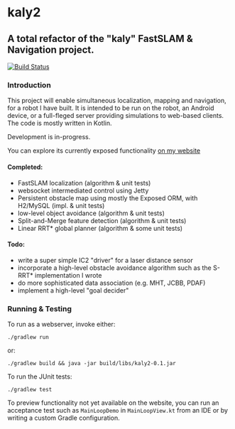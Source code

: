 # kaly2
## A total refactor of the "kaly" FastSLAM &amp; Navigation project.
[![Build Status](https://travis-ci.org/jatjat/kaly2.svg?branch=master)](https://travis-ci.org/jatjat/kaly2)

### Introduction
This project will enable simultaneous localization, mapping and navigation, for a robot I have built. It is intended to be run on the robot, an Android device, or a full-fleged server providing simulations to web-based clients. The code is mostly written in Kotlin.

Development is in-progress.

You can explore its currently exposed functionality [on my website](http://www.joelathiessen.ca)

#### Completed:
- FastSLAM localization (algorithm & unit tests)
- websocket intermediated control using Jetty
- Persistent obstacle map using mostly the Exposed ORM, with H2/MySQL (impl. & unit tests)
- low-level object avoidance (algorithm & unit tests)
- Split-and-Merge feature detection (algorithm & unit tests)
- Linear RRT\* global planner (algorithm & some unit tests)

#### Todo:
  - write a super simple IC2 "driver" for a laser distance sensor
  - incorporate a high-level obstacle avoidance algorithm such as the S-RRT\* implementation I wrote
  - do more sophisticated data association (e.g. MHT, JCBB, PDAF)
  - implement a high-level "goal decider"

### Running & Testing
To run as a webserver, invoke either:
```
./gradlew run
```
or:
```
./gradlew build && java -jar build/libs/kaly2-0.1.jar
```

To run the JUnit tests:
```
./gradlew test
```

To preview functionality not yet available on the website, you can run an acceptance test such as `MainLoopDemo` in `MainLoopView.kt` from an IDE or by writing a custom Gradle configuration.